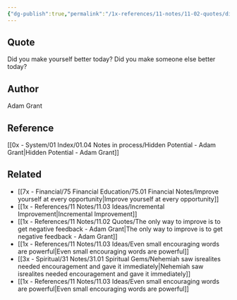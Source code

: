 ```yaml
---
{"dg-publish":true,"permalink":"/1x-references/11-notes/11-02-quotes/did-you-make-yourself-better-today-did-you-make-someone-else-better-today/","title":"Did you make yourself better today? Did you make someone else better today?","created":"2024-05-29T20:49:47.632+03:00","updated":"2024-05-29T20:51:23.313+03:00"}
---
```



## Quote
Did you make yourself better today? Did you make someone else better today?

## Author
Adam Grant

## Reference
[[0x - System/01 Index/01.04 Notes in process/Hidden Potential - Adam Grant\|Hidden Potential - Adam Grant]]

## Related
- [[7x - Financial/75 Financial Education/75.01 Financial Notes/Improve yourself at every opportunity\|Improve yourself at every opportunity]]
- [[1x - References/11 Notes/11.03 Ideas/Incremental Improvement\|Incremental Improvement]]
- [[1x - References/11 Notes/11.02 Quotes/The only way to improve is to get negative feedback - Adam Grant\|The only way to improve is to get negative feedback - Adam Grant]]
- [[1x - References/11 Notes/11.03 Ideas/Even small encouraging words are powerful\|Even small encouraging words are powerful]]
- [[3x - Spiritual/31 Notes/31.01 Spiritual Gems/Nehemiah saw isrealites needed encouragement and gave it immediately\|Nehemiah saw isrealites needed encouragement and gave it immediately]]
- [[1x - References/11 Notes/11.03 Ideas/Even small encouraging words are powerful\|Even small encouraging words are powerful]]